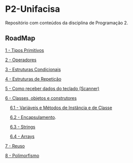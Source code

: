 # P2-Unifacisa
Repositório com conteúdos da disciplina de Programação 2.

## RoadMap

[1 - Tipos Primitivos](conteudos/TiposPrimitivos.md)

[2 - Operadores](conteudos/Operadores.md)

[3 - Estruturas Condicionais](conteudos/EstruturasCondicionais.md)

[4 - Estruturas de Repetição](conteudos/EstruturasdeRepeticao.md)

[5 - Como receber dados do teclado (Scanner)](conteudos/Scanner.md)

[6 - Classes, objetos e construtores](conteudos/coc.md)

&nbsp;  &nbsp;  [6.1 - Variáveis e Métodos de Instância e de Classe](conteudos/VariaveisEMetodosDeInstanciaEDeClasse.md)

&nbsp;  &nbsp;  [6.2 - Encapsulamento](conteudos/Encapsulamento.md).

&nbsp;  &nbsp;  [6.3 - Strings](conteudos/Strings.md)

&nbsp;  &nbsp;  [6.4 - Arrays](conteudos/Arrays.md)

[7 - Reuso](conteudos/reuso.md)

[8 - Polimorfismo](conteudos/polimorfismo.md)
